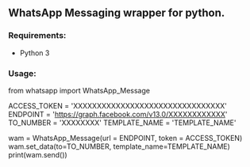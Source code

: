 ## WhatsApp Messaging wrapper for python.

### Requirements:
- Python 3

### Usage:

from whatsapp import WhatsApp_Message

ACCESS_TOKEN = 'XXXXXXXXXXXXXXXXXXXXXXXXXXXXXXXX'
ENDPOINT = 'https://graph.facebook.com/v13.0/XXXXXXXXXXXX'
TO_NUMBER = 'XXXXXXXX'
TEMPLATE_NAME = 'TEMPLATE_NAME'

wam = WhatsApp_Message(url = ENDPOINT, token = ACCESS_TOKEN)
wam.set_data(to=TO_NUMBER, template_name=TEMPLATE_NAME)
print(wam.send())
